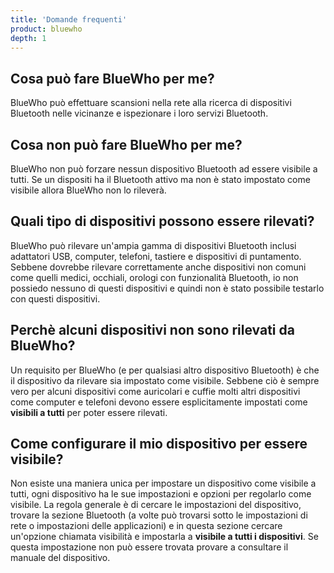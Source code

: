 ```yaml
---
title: 'Domande frequenti'
product: bluewho
depth: 1
---
```


## Cosa può fare BlueWho per me?
BlueWho può effettuare scansioni nella rete alla ricerca di dispositivi Bluetooth nelle vicinanze e ispezionare i loro servizi Bluetooth.

## Cosa non può fare BlueWho per me?
BlueWho non può forzare nessun dispositivo Bluetooth ad essere visibile a tutti. Se un dispositi ha il Bluetooth attivo ma non è stato impostato come visibile allora BlueWho non lo rileverà.

## Quali tipo di dispositivi possono essere rilevati?
BlueWho può rilevare un'ampia gamma di dispositivi Bluetooth inclusi adattatori USB, computer, telefoni, tastiere e dispositivi di puntamento. Sebbene dovrebbe rilevare correttamente anche dispositivi non comuni come quelli medici, occhiali, orologi con funzionalità Bluetooth, io non possiedo nessuno di questi dispositivi e quindi non è stato possibile testarlo con questi dispositivi.

## Perchè alcuni dispositivi non sono rilevati da BlueWho?
Un requisito per BlueWho (e per qualsiasi altro dispositivo Bluetooth) è che il dispositivo da rilevare sia impostato come visibile. Sebbene ciò è sempre vero per alcuni dispositivi come auricolari e cuffie molti altri dispositivi come computer e telefoni devono essere esplicitamente impostati come **visibili a tutti** per poter essere rilevati.

## Come configurare il mio dispositivo per essere visibile?
Non esiste una maniera unica per impostare un dispositivo come visibile a tutti, ogni dispositivo ha le sue impostazioni e opzioni per regolarlo come visibile. La regola generale è di cercare le impostazioni del dispositivo, trovare la sezione Bluetooth (a volte può trovarsi sotto le impostazioni di rete o impostazioni delle applicazioni) e in questa sezione cercare un'opzione chiamata visibilità e impostarla a **visibile a tutti i dispositivi**. Se questa impostazione non può essere trovata provare a consultare il manuale del dispositivo.